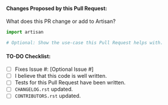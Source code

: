 #### Changes Proposed by this Pull Request:

What does this PR change or add to Artisan?

```python
import artisan

# Optional: Show the use-case this Pull Request helps with.
```

#### TO-DO Checklist:

- [ ] Fixes Issue #: [Optional Issue #]
- [ ] I believe that this code is well written.
- [ ] Tests for this Pull Request have been written.
- [ ] `CHANGELOG.rst` updated.
- [ ] `CONTRIBUTORS.rst` updated.
